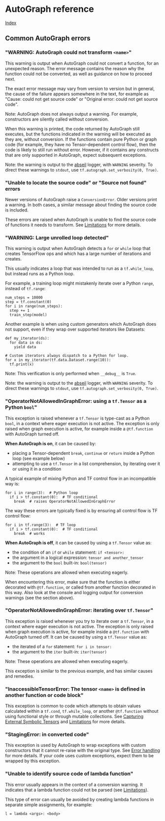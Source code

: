 # AutoGraph reference

[Index](index.md)

## Common AutoGraph errors

### "WARNING: AutoGraph could not transform `<name>`"

This warning is output when AutoGraph could not convert a function, for an
unexpected reason. The error message contains the reason why the function could
not be converted, as well as guidance on how to proceed next.

The exact error message may vary from version to version but in general, the
cause of the failure appears somewhere in the text, for example as
"Cause: could not get source code" or "Original error: could not get source
code".

Note: AutoGraph does not always output a warning. For example, constructors
are silently called without conversion.

When this warning is printed, the code returned by AutoGraph still executes, but
the functions indicated in the warning will be executed as they are, without
conversion. If the functions contain pure Python or graph code (for example,
they have no Tensor-dependent control flow), then the code is likely to still
run without error. However, if it contains any constructs that are only
supported in AutoGraph, expect subsequent exceptions.

Note: the warning is output to the [abseil](https://github.com/abseil/abseil-py)
logger, with `WARNING` severity. To direct these warnings to `stdout`, use
`tf.autograph.set_verbosity(0, True)`.

### "Unable to locate the source code" or "Source not found" errors

Newer versions of AutoGraph raise a `ConversionError`. Older versions print a
warning. In both cases, a similar message about finding the source code is
included.

These errors are raised when AutoGraph is unable to find the source code of
functions it needs to transform. See [Limitations](limitations.md) for more
details.

### "WARNING: Large unrolled loop detected"

This warning is output when AutoGraph detects a `for` or `while` loop that
creates TensorFlow ops and which has a large number of iterations and creates.

This usually indicates a loop that was intended to run as a `tf.while_loop`, but
instead runs as a Python loop.

For example, a training loop might mistakenly iterate over a Python `range`,
instead of `tf.range`:

```
num_steps = 10000
step = tf.constant(0)
for i in range(num_steps):
  step += 1
  train_step(model)
```

Another example is when using custom generators which AutoGraph does not
support, even if they wrap over supported iterators like Datasets:

```
def my_iterator(ds):
  for data in ds:
    yield data

# Custom iterators always dispatch to a Python for loop.
for x in my_iterator(tf.data.Dataset.range(10)):
  tf.print(x)
```

Note: This verification is only performed when `__debug__` is `True`.

Note: the warning is output to the [abseil](https://github.com/abseil/abseil-py)
logger, with `WARNING` severity. To direct these warnings to `stdout`, use
`tf.autograph.set_verbosity(0, True)`.

### "OperatorNotAllowedInGraphError: using a `tf.Tensor` as a Python `bool`"

This exception is raised whenever a `tf.Tensor` is type-cast as a Python `bool`,
in a context where eager execution is not active. The exception is only raised
when graph execution is active, for example inside a `@tf.function` with
AutoGraph turned off.

**When AutoGraph is on**, it can be caused by:
  * placing a Tensor-dependent `break`, `continue` or `return` inside a Python
    loop (see example below)
  * attempting to use a `tf.Tensor` in a list comprehension, by iterating over
    it or using it in a condition

A typical example of mixing Python and TF control flow in an incompatible way
is:

```
for i in range(3):  # Python loop
  if i > tf.constant(0):  # TF conditional
    break  # raises OperatorNotAllowedInGraphError
```

The way these errors are typically fixed is by ensuring all control flow is
TF control flow:

```
for i in tf.range(3):  # TF loop
  if i > tf.constant(0):  # TF conditional
    break  # works
```

**When AutoGraph is off**, it can be caused by using a `tf.Tensor` value as:

  * the condition of an `if` or `while` statement: `if <tensor>:`
  * the argument in a logical expression: `tensor and another_tensor`
  * the argument to the `bool` built-in: `bool(tensor)`

Note: These operations are allowed when executing eagerly.

When encountering this error, make sure that the function is either decorated
with `@tf.function`, or called from another function decorated in this way. Also
look at the console and logging output for conversion warnings (see the section
above).

### "OperatorNotAllowedInGraphError: iterating over `tf.Tensor`"

This exception is raised whenever you try to iterate over a `tf.Tensor`,
in a context where eager execution is not active. The exception is only raised
when graph execution is active, for example inside a `@tf.function` with
AutoGraph turned off. It can be caused by using a `tf.Tensor` value as:

  * the iterated of a `for` statement: `for i in tensor:`
  * the argument to the `iter` built-in: `iter(tensor)`

Note: These operations are allowed when executing eagerly.

This exception is similar to the previous example, and has similar causes and
remedies.

### "InaccessibleTensorError: The tensor `<name>` is defined in another function or code block"

This exception is common to code which attempts to obtain values calculated
within a `tf.cond`, `tf.while_loop`, or another `@tf.function` without using
functional style or through mutable collections. See
[Capturing External Symbolic Tensors](https://www.tensorflow.org/guide/function#all_outputs_of_a_tffunction_must_be_return_values)
and [Limitations](limitations.md) for more details.

### "StagingError: in converted code"

This exception is used by AutoGraph to wrap exceptions with custom constructors
that it cannot re-raise with the original type. See
[Error handling](error_handling.md) for more details. If your code uses custom
exceptions, expect them to be wrapped by this exception.

### "Unable to identify source code of lambda function"

This error usually appears in the context of a conversion warning. It indicates
that a lambda function could not be parsed (see [Limitations](limitations.md)).

This type of error can usually be avoided by creating lambda functions in
separate simple assignments, for example:

```
l = lambda <args>: <body>
```
